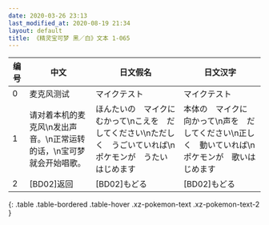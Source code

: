 ```yaml
---
date: 2020-03-26 23:13
last_modified_at: 2020-08-19 21:34
layout: default
title: 《精灵宝可梦 黑／白》文本 1-065
---
```

| 编号 | 中文 | 日文假名 | 日文汉字 |
| ---- | ---- | ---- | --- |
| 0 | 麦克风测试 | マイクテスト | マイクテスト |
| 1 | 请对着本机的麦克风\n发出声音。\n正常运转的话，\n宝可梦就会开始唱歌。 | ほんたいの　マイクに　むかって\nこえを　だしてください\nただしく　うごいていれば\nポケモンが　うたい　はじめます | 本体の　マイクに　向かって\n声を　だしてください\n正しく　動いていれば\nポケモンが　歌いはじめます |
| 2 | [BD02]返回 | [BD02]もどる | [BD02]もどる |
{: .table .table-bordered .table-hover .xz-pokemon-text .xz-pokemon-text-2 }